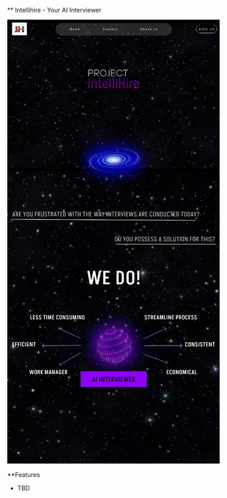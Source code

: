 ** Intellihire - Your AI Interviewer

![product explaining image](https://github.com/Aggerio/AI_Interviewer/blob/Master/images/description.jpeg)


**Features
- TBD
